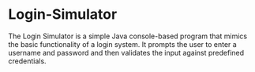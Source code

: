 # Login-Simulator
The Login Simulator is a simple Java console-based program that mimics the basic functionality of a login system. It prompts the user to enter a username and password and then validates the input against predefined credentials.
